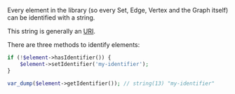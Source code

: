 Every element in the library (so every Set, Edge, Vertex and the Graph itself)
can be identified with a string.

This string is generally an [URI](https://en.wikipedia.org/wiki/Uniform_Resource_Identifier).

There are three methods to identify elements:

```php
if (!$element->hasIdentifier()) {
    $element->setIdentifier('my-identifier');
}

var_dump($element->getIdentifier()); // string(13) "my-identifier"
```

